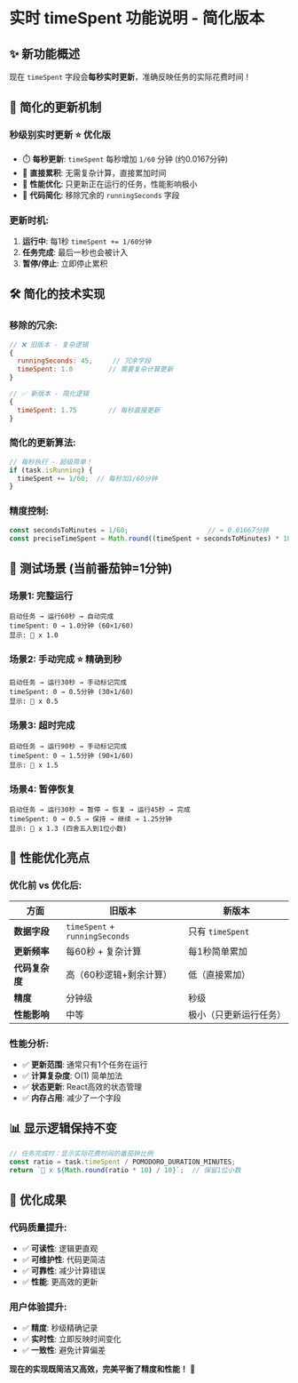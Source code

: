 # 实时 timeSpent 功能说明 - 简化版本

## ✨ 新功能概述

现在 `timeSpent` 字段会**每秒实时更新**，准确反映任务的实际花费时间！

## 🔄 简化的更新机制

### **秒级别实时更新** ⭐ 优化版
- ⏱️ **每秒更新**: `timeSpent` 每秒增加 `1/60` 分钟 (约0.0167分钟)
- 🎯 **直接累积**: 无需复杂计算，直接累加时间
- 💾 **性能优化**: 只更新正在运行的任务，性能影响极小
- 🧹 **代码简化**: 移除冗余的 `runningSeconds` 字段

### **更新时机**:
1. **运行中**: 每1秒 `timeSpent += 1/60分钟`
2. **任务完成**: 最后一秒也会被计入
3. **暂停/停止**: 立即停止累积

## 🛠️ 简化的技术实现

### **移除的冗余**:
```javascript
// ❌ 旧版本 - 复杂逻辑
{
  runningSeconds: 45,     // 冗余字段
  timeSpent: 1.0         // 需要复杂计算更新
}

// ✅ 新版本 - 简化逻辑  
{
  timeSpent: 1.75        // 每秒直接更新
}
```

### **简化的更新算法**:
```javascript
// 每秒执行 - 超级简单！
if (task.isRunning) {
  timeSpent += 1/60;  // 每秒加1/60分钟
}
```

### **精度控制**:
```javascript
const secondsToMinutes = 1/60;                    // ≈ 0.01667分钟
const preciseTimeSpent = Math.round((timeSpent + secondsToMinutes) * 10000) / 10000;
```

## 🧪 测试场景 (当前番茄钟=1分钟)

### **场景1: 完整运行**
```
启动任务 → 运行60秒 → 自动完成
timeSpent: 0 → 1.0分钟 (60×1/60)
显示: 🍅 x 1.0
```

### **场景2: 手动完成** ⭐ 精确到秒
```
启动任务 → 运行30秒 → 手动标记完成
timeSpent: 0 → 0.5分钟 (30×1/60)
显示: 🍅 x 0.5
```

### **场景3: 超时完成**
```
启动任务 → 运行90秒 → 手动标记完成  
timeSpent: 0 → 1.5分钟 (90×1/60)
显示: 🍅 x 1.5
```

### **场景4: 暂停恢复**
```
启动任务 → 运行30秒 → 暂停 → 恢复 → 运行45秒 → 完成
timeSpent: 0 → 0.5 → 保持 → 继续 → 1.25分钟
显示: 🍅 x 1.3 (四舍五入到1位小数)
```

## 🚀 性能优化亮点

### **优化前 vs 优化后**:

| 方面 | 旧版本 | 新版本 |
|------|--------|--------|
| **数据字段** | `timeSpent` + `runningSeconds` | 只有 `timeSpent` |
| **更新频率** | 每60秒 + 复杂计算 | 每1秒简单累加 |
| **代码复杂度** | 高（60秒逻辑+剩余计算） | 低（直接累加） |
| **精度** | 分钟级 | 秒级 |
| **性能影响** | 中等 | 极小（只更新运行任务） |

### **性能分析**:
- ✅ **更新范围**: 通常只有1个任务在运行
- ✅ **计算复杂度**: O(1) 简单加法
- ✅ **状态更新**: React高效的状态管理
- ✅ **内存占用**: 减少了一个字段

## 📊 显示逻辑保持不变

```javascript
// 任务完成时：显示实际花费时间的番茄钟比例
const ratio = task.timeSpent / POMODORO_DURATION_MINUTES;
return `🍅 x ${Math.round(ratio * 10) / 10}`;  // 保留1位小数
```

## 🎯 优化成果

### **代码质量提升**:
- ✅ **可读性**: 逻辑更直观
- ✅ **可维护性**: 代码更简洁
- ✅ **可靠性**: 减少计算错误
- ✅ **性能**: 更高效的更新

### **用户体验提升**:
- ✅ **精度**: 秒级精确记录
- ✅ **实时性**: 立即反映时间变化
- ✅ **一致性**: 避免计算偏差

**现在的实现既简洁又高效，完美平衡了精度和性能！** 🎉 